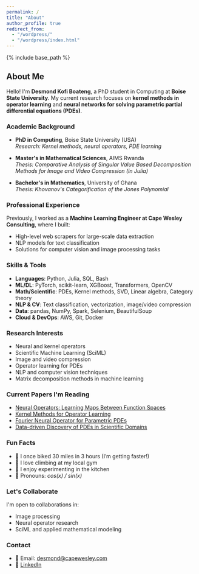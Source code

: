 ```yaml
---
permalink: /
title: "About"
author_profile: true
redirect_from: 
  - "/wordpress/"
  - "/wordpress/index.html"
---
```


{% include base_path %}

## About Me

Hello! I'm **Desmond Kofi Boateng**, a PhD student in Computing at **Boise State University**. My current research focuses on **kernel methods in operator learning** and **neural networks for solving parametric partial differential equations (PDEs)**.

### Academic Background

- **PhD in Computing**, Boise State University (USA)  
  *Research: Kernel methods, neural operators, PDE learning*

- **Master's in Mathematical Sciences**, AIMS Rwanda  
  *Thesis: Comparative Analysis of Singular Value Based Decomposition Methods for Image and Video Compression (in Julia)*

- **Bachelor's in Mathematics**, University of Ghana  
  *Thesis: Khovanov's Categorification of the Jones Polynomial*

### Professional Experience

Previously, I worked as a **Machine Learning Engineer at Cape Wesley Consulting**, where I built:
- High-level web scrapers for large-scale data extraction
- NLP models for text classification
- Solutions for computer vision and image processing tasks

### Skills & Tools

- **Languages**: Python, Julia, SQL, Bash  
- **ML/DL**: PyTorch, scikit-learn, XGBoost, Transformers, OpenCV  
- **Math/Scientific**: PDEs, Kernel methods, SVD, Linear algebra, Category theory  
- **NLP & CV**: Text classification, vectorization, image/video compression  
- **Data**: pandas, NumPy, Spark, Selenium, BeautifulSoup  
- **Cloud & DevOps**: AWS, Git, Docker

### Research Interests

- Neural and kernel operators  
- Scientific Machine Learning (SciML)  
- Image and video compression  
- Operator learning for PDEs  
- NLP and computer vision techniques  
- Matrix decomposition methods in machine learning

### Current Papers I'm Reading

- [Neural Operators: Learning Maps Between Function Spaces](https://arxiv.org/abs/2108.08481)  
- [Kernel Methods for Operator Learning](https://arxiv.org/abs/2206.11838)  
- [Fourier Neural Operator for Parametric PDEs](https://arxiv.org/abs/2010.08895)  
- [Data-driven Discovery of PDEs in Scientific Domains](https://arxiv.org/abs/1711.10561)

### Fun Facts

- 🚴 I once biked 30 miles in 3 hours (I’m getting faster!)  
- 🧗 I love climbing at my local gym  
- 🍳 I enjoy experimenting in the kitchen  
- 🧭 Pronouns: *cos(x) / sin(x)*

### Let's Collaborate

I'm open to collaborations in:
- Image processing  
- Neural operator research  
- SciML and applied mathematical modeling

### Contact

- 📧 Email: desmond@capewesley.com  
- 💼 [LinkedIn](https://linkedin.com/in/desmondkofiboateng)

